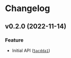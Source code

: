 # Changelog

<!--next-version-placeholder-->

## v0.2.0 (2022-11-14)
### Feature
* Initial API ([`5acdda1`](https://github.com/shawwn/tcell/commit/5acdda13863d4b3be21184834175311e9536ace0))
